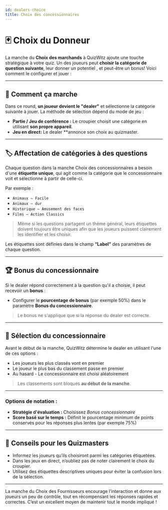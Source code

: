 ```yaml
---
id: dealers-choice
title: Choix des concessionnaires
---
```


# 🃏 Choix du Donneur

La manche du **Choix des marchands** à QuizWitz ajoute une touche stratégique à votre quiz.
Un des joueurs peut **choisir la catégorie de question suivante**, leur donner un potentiel
, et peut-être un bonus! Voici comment le configurer et jouer :

---

## 🔧 Comment ça marche

Dans ce round, **un joueur devient le "dealer"** et sélectionne la catégorie suivante à jouer. La méthode de sélection dépend du mode de jeu :

- **Partie / Jeu de conférence :** Le croupier choisit une catégorie en utilisant **son propre appareil**.
- **Jeu en direct:** Le dealer \*\*annonce son choix au quizmaster.

---

## 🏷️ Affectation de catégories à des questions

Chaque question dans la manche Choix des concessionnaires a besoin d'une **étiquette unique**, qui agit comme la catégorie que le concessionnaire voit et sélectionne à partir de celle-ci.

Par exemple :

- `Animaux – Facile`
- `Animaux – dur`
- `Historique – Amusement des faces`
- `Films – Action Classics`

> Même si les questions partagent un thème général, leurs étiquettes doivent toujours être uniques afin que les joueurs puissent clairement les identifier et les choisir.

Les étiquettes sont définies dans le champ **“Label”** des paramètres de chaque question.

---

## 🏆 Bonus du concessionnaire

Si le dealer répond correctement à la question qu'il a choisie, il peut recevoir un **bonus** :

- Configurer le **pourcentage de bonus** (par exemple 50%) dans le paramètre **Bonus du concessionnaire**.

> Le bonus ne s'applique que si la réponse du dealer est correcte.

---

## 👑 Sélection du concessionnaire

Avant le début de la manche, QuizWitz détermine le dealer en utilisant l'une de ces options :

- Les joueurs les plus classés vont en premier
- Le joueur le plus bas du classement passe en premier
- Au hasard - Le concessionnaire est choisi aléatoirement

> Les classements sont bloqués **au début de la manche**.

---

### Options de notation :

- **Stratégie d'évaluation :** Choisissez _Bonus concessionnaire_
- **Score basé sur le temps :** Définit le pourcentage minimum de points conservés pour les réponses plus lentes (par exemple 75%)

---

## 📝 Conseils pour les Quizmasters

- Informez les joueurs qu’ils choisiront parmi les catégories étiquetées.
- Dans les jeux en direct, n’oubliez pas de noter clairement le choix du croupier.
- Utilisez des étiquettes descriptives uniques pour éviter la confusion lors de la sélection.

---

La manche du Choix des Fournisseurs encourage l’interaction et donne aux joueurs un peu de contrôle, tout en récompensant les réponses rapides et correctes. C’est un excellent moyen de maintenir tout le monde impliqué !

